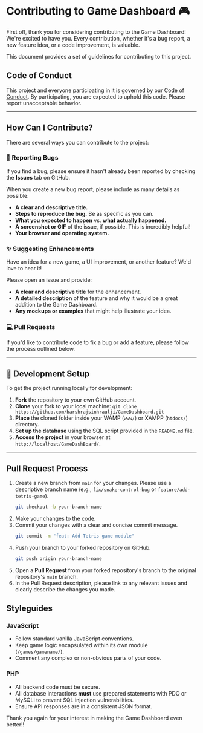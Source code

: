 # Contributing to Game Dashboard 🎮

First off, thank you for considering contributing to the Game Dashboard! We're excited to have you. Every contribution, whether it's a bug report, a new feature idea, or a code improvement, is valuable.

This document provides a set of guidelines for contributing to this project.

## Code of Conduct

This project and everyone participating in it is governed by our [Code of Conduct](CODE_OF_CONDUCT.md). By participating, you are expected to uphold this code. Please report unacceptable behavior.

---
## How Can I Contribute?

There are several ways you can contribute to the project:

### 🐛 Reporting Bugs

If you find a bug, please ensure it hasn't already been reported by checking the **Issues** tab on GitHub.

When you create a new bug report, please include as many details as possible:

-   **A clear and descriptive title.**
-   **Steps to reproduce the bug.** Be as specific as you can.
-   **What you expected to happen** vs. **what actually happened.**
-   **A screenshot or GIF** of the issue, if possible. This is incredibly helpful!
-   **Your browser and operating system.**

### ✨ Suggesting Enhancements

Have an idea for a new game, a UI improvement, or another feature? We'd love to hear it!

Please open an issue and provide:

-   **A clear and descriptive title** for the enhancement.
-   **A detailed description** of the feature and why it would be a great addition to the Game Dashboard.
-   **Any mockups or examples** that might help illustrate your idea.

### 💻 Pull Requests

If you'd like to contribute code to fix a bug or add a feature, please follow the process outlined below.

---
## 🚀 Development Setup

To get the project running locally for development:

1.  **Fork** the repository to your own GitHub account.
2.  **Clone** your fork to your local machine: `git clone https://github.com/harshrajsinhraulji/GameDashboard.git`
3.  **Place** the cloned folder inside your WAMP (`www/`) or XAMPP (`htdocs/`) directory.
4.  **Set up the database** using the SQL script provided in the `README.md` file.
5.  **Access the project** in your browser at `http://localhost/GameDashBoard/`.

---
## Pull Request Process

1.  Create a new branch from `main` for your changes. Please use a descriptive branch name (e.g., `fix/snake-control-bug` or `feature/add-tetris-game`).
    ```bash
    git checkout -b your-branch-name
    ```
2.  Make your changes to the code.
3.  Commit your changes with a clear and concise commit message.
    ```bash
    git commit -m "feat: Add Tetris game module"
    ```
4.  Push your branch to your forked repository on GitHub.
    ```bash
    git push origin your-branch-name
    ```
5.  Open a **Pull Request** from your forked repository's branch to the original repository's `main` branch.
6.  In the Pull Request description, please link to any relevant issues and clearly describe the changes you made.

## Styleguides

### JavaScript
-   Follow standard vanilla JavaScript conventions.
-   Keep game logic encapsulated within its own module (`/games/gamename/`).
-   Comment any complex or non-obvious parts of your code.

### PHP
-   All backend code must be secure.
-   All database interactions **must** use prepared statements with PDO or MySQLi to prevent SQL injection vulnerabilities.
-   Ensure API responses are in a consistent JSON format.

Thank you again for your interest in making the Game Dashboard even better!!
